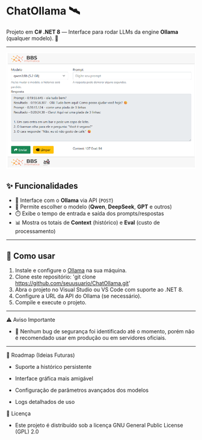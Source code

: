 # ChatOllama 🛰️

Projeto em **C# .NET 8** — Interface para rodar LLMs da engine **Ollama** (qualquer modelo). 👀

---
![SharpWebServer](https://github.com/cbuosi/ChatOllama/blob/main/ChatOllama/wwwroot/Assets/Imagens/prev.png)

## ✨ Funcionalidades

- 📡 Interface com o **Ollama** via API (`POST`)
- 🔄 Permite escolher o modelo (**Qwen**, **DeepSeek**, **GPT** e outros)
- ⏱️ Exibe o tempo de entrada e saída dos prompts/respostas
- 📊 Mostra os totais de **Context** (histórico) e **Eval** (custo de processamento)

---

## 🚀 Como usar

1. Instale e configure o [Ollama](https://ollama.ai/) na sua máquina.  
2. Clone este repositório: 'git clone https://github.com/seuusuario/ChatOllama.git'
3. Abra o projeto no Visual Studio ou VS Code com suporte ao .NET 8.
4. Configure a URL da API do Ollama (se necessário).
5. Compile e execute o projeto.

---
⚠️ Aviso Importante 
- 👮 Nenhum bug de segurança foi identificado até o momento, porém não é recomendado usar em produção ou em servidores oficiais.
---
📌 Roadmap (Ideias Futuras)

 - Suporte a histórico persistente

 - Interface gráfica mais amigável

 - Configuração de parâmetros avançados dos modelos

 - Logs detalhados de uso

📜 Licença

- Este projeto é distribuído sob a licença GNU General Public License (GPL) 2.0
